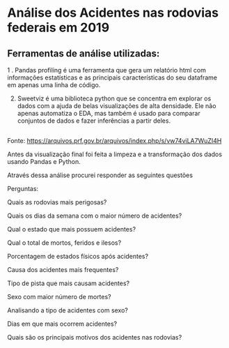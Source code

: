 # Análise dos Acidentes nas rodovias federais em 2019


## Ferramentas de análise utilizadas:

1 . Pandas profiling é uma ferramenta que gera um relatório html com informações estatísticas e as principais características do seu dataframe em apenas uma linha de código.

2. Sweetviz é uma biblioteca python que se concentra em explorar os dados com a ajuda de belas visualizações de alta densidade. Ele não apenas automatiza o EDA, mas também é usado para comparar conjuntos de dados e fazer inferências a partir deles.

##

 Fonte: https://arquivos.prf.gov.br/arquivos/index.php/s/vw74viLA7WuZI4H





Antes da visualização final foi feita a limpeza e a transformação dos dados usando Pandas e Python.

Através dessa análise procurei responder as seguintes questões


Perguntas:

Quais as rodovias mais perigosas?

Quais os dias da semana com o maior número de acidentes?

Qual o estado que mais possuem acidentes?

Qual o total de mortos, feridos e ilesos?

Porcentagem de estados físicos após acidentes?

Causa dos acidentes mais frequentes?

Tipo de pista que mais causam acidentes?

Sexo com maior número de mortes?

Analisando a tipo de acidentes com sexo?

Dias em que mais ocorrem acidentes?

Quais são os principais motivos dos acidentes nas rodovias?




